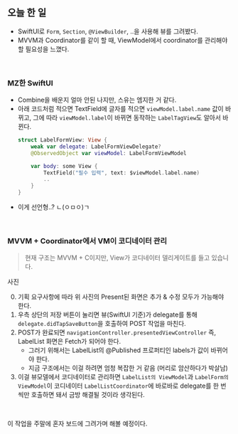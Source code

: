 ## 오늘 한 일
- SwiftUI로 `Form`, `Section`, `@ViewBuilder`, ..을 사용해 뷰를 그려봤다.
- MVVM과 Coordinator를 같이 할 때, ViewModel에서 coordinator를 관리해야 할 필요성을 느꼈다.

<br>

### MZ한 SwiftUI
- Combine을 배운지 얼마 안된 나지만, 스유는 엠지한 거 같다.
- 아래 코드처럼 적으면 TextField에 글자를 적으면 `viewModel.label.name` 값이 바뀌고, 그에 따라 `viewModel.label`이 바뀌면 동작하는 `LabelTagView`도 알아서 바뀐다.
    ``` swift
    struct LabelFormView: View {
        weak var delegate: LabelFormViewDelegate?
        @ObservedObject var viewModel: LabelFormViewModel    

        var body: some View {
            TextField("필수 입력", text: $viewModel.label.name)
            ..
        }
    }
    ```
- 이게 선언형..? ㄴ(ㅇㅁㅇ)ㄱ

<br>


### MVVM + Coordinator에서 VM이 코디네이터 관리
> 현재 구조는 MVVM + C이지만, View가 코디네이터 델리게이트를 들고 있습니다.

사진

0. 기획 요구사항에 따라 위 사진의 Present된 화면은 추가 & 수정 모두가 가능해야 한다.
1. 우측 상단의 저장 버튼이 눌리면 뷰(SwiftUI 기준)가 delegate를 통해 `delegate.didTapSaveButton`을 호출하여 POST 작업을 마친다.
2. POST가 완료되면 `navigationController.presentedViewController` 즉, LabelList 화면은 Fetch가 되어야 한다.
    - 그러기 위해서는 LabelList의 @Published 프로퍼티인 labels가 값이 바뀌어야 한다.
    - 지금 구조에서는 이걸 하려면 엄청 복잡한 거 같음 (머리로 암산하다가 박살남)
3. 이걸 뷰모델에서 코디네이터로 관리하면 `LabelList의 ViewModel`과 `LabelForm의 ViewModel`이 코디네이터 `LabelListCoordinator`에 바로바로 delegate를 한 번씩만 호출하면 돼서 금방 해결될 것이라 생각된다.

<br>

이 작업을 주말에 혼자 보드에 그려가며 해볼 예정이다.